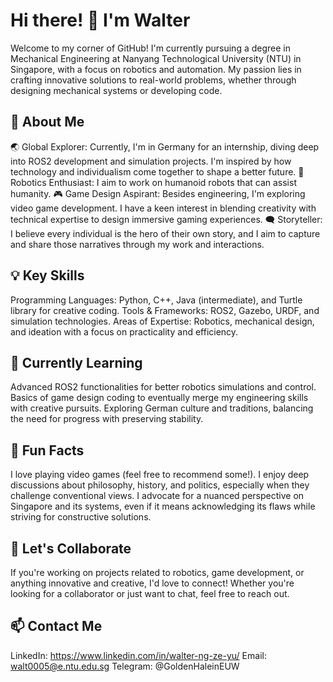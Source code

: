 # Hi there! 👋 I'm Walter
Welcome to my corner of GitHub! I'm currently pursuing a degree in Mechanical Engineering at Nanyang Technological University (NTU) in Singapore, with a focus on robotics and automation. My passion lies in crafting innovative solutions to real-world problems, whether through designing mechanical systems or developing code.

## 🚀 About Me
🌏 Global Explorer: Currently, I'm in Germany for an internship, diving deep into ROS2 development and simulation projects. I'm inspired by how technology and individualism come together to shape a better future.
🤖 Robotics Enthusiast: I aim to work on humanoid robots that can assist humanity.
🎮 Game Design Aspirant: Besides engineering, I'm exploring video game development. I have a keen interest in blending creativity with technical expertise to design immersive gaming experiences.
🗨️ Storyteller: I believe every individual is the hero of their own story, and I aim to capture and share those narratives through my work and interactions.
## 💡 Key Skills
Programming Languages: Python, C++, Java (intermediate), and Turtle library for creative coding.
Tools & Frameworks: ROS2, Gazebo, URDF, and simulation technologies.
Areas of Expertise: Robotics, mechanical design, and ideation with a focus on practicality and efficiency.
## 🌱 Currently Learning
Advanced ROS2 functionalities for better robotics simulations and control.
Basics of game design coding to eventually merge my engineering skills with creative pursuits.
Exploring German culture and traditions, balancing the need for progress with preserving stability.
## 🌟 Fun Facts
I love playing video games (feel free to recommend some!).
I enjoy deep discussions about philosophy, history, and politics, especially when they challenge conventional views.
I advocate for a nuanced perspective on Singapore and its systems, even if it means acknowledging its flaws while striving for constructive solutions.
## 🤝 Let's Collaborate
If you're working on projects related to robotics, game development, or anything innovative and creative, I'd love to connect! Whether you're looking for a collaborator or just want to chat, feel free to reach out.

## 📫 Contact Me
LinkedIn: https://www.linkedin.com/in/walter-ng-ze-yu/
Email: walt0005@e.ntu.edu.sg
Telegram: @GoldenHaleinEUW
